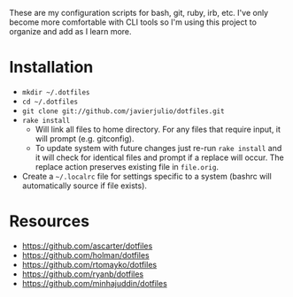 These are my configuration scripts for bash, git, ruby, irb, etc. I've only 
become more comfortable with CLI tools so I'm using this project to organize 
and add as I learn more.

# Installation

* `mkdir ~/.dotfiles`
* `cd ~/.dotfiles`
* `git clone git://github.com/javierjulio/dotfiles.git`
* `rake install`
  * Will link all files to home directory. For any files that require input, it will prompt (e.g. gitconfig).
  * To update system with future changes just re-run `rake install` and it will check for identical files and prompt if a replace will occur. The replace action preserves existing file in `file.orig`.
* Create a `~/.localrc` file for settings specific to a system (bashrc will automatically source if file exists).

# Resources

* https://github.com/ascarter/dotfiles
* https://github.com/holman/dotfiles
* https://github.com/rtomayko/dotfiles
* https://github.com/ryanb/dotfiles
* https://github.com/minhajuddin/dotfiles
